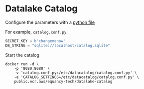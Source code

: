 # Datalake Catalog

Configure the parameters with a [python file](https://flask.palletsprojects.com/en/2.0.x/config/#configuring-from-python-files) 

For example, `catalog.conf.py`

```python
SECRET_KEY = b"changemenow"
DB_STRING = "sqlite://localhost/catalog.sqlite"
```

Start the catalog 

```shell
docker run -d \
    -p '8080:8080' \
    -v 'catalog.conf.py:/etc/datacatalog/catalog.conf.py' \
    -e 'CATALOG_SETTINGS=/etc/datacatalog/catalog.conf.py' \
    public.ecr.aws/equancy-tech/datalake-catalog
```
